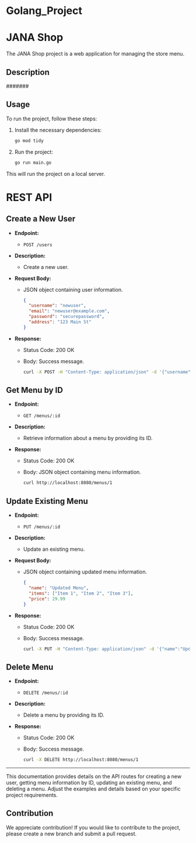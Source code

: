 # Golang_Project

# JANA Shop

The JANA Shop project is a web application for managing the store menu.

## Description

#######

## Usage

To run the project, follow these steps:

1. Install the necessary dependencies:

    ```bash
    go mod tidy
    ```

2. Run the project:

    ```bash
    go run main.go
    ```

This will run the project on a local server.
# REST API 

## Create a New User

- **Endpoint:**
  - `POST /users`

- **Description:**
  - Create a new user.

- **Request Body:**
  - JSON object containing user information.

    ```json
    {
      "username": "newuser",
      "email": "newuser@example.com",
      "password": "securepassword",
      "address": "123 Main St"
    }
    ```

- **Response:**
  - Status Code: 200 OK
  - Body: Success message.

    ```bash
    curl -X POST -H "Content-Type: application/json" -d '{"username":"newuser", "email":"newuser@example.com", "password":"securepassword", "address":"123 Main St"}' http://localhost:8080/users
    ```

## Get Menu by ID

- **Endpoint:**
  - `GET /menus/:id`

- **Description:**
  - Retrieve information about a menu by providing its ID.

- **Response:**
  - Status Code: 200 OK
  - Body: JSON object containing menu information.

    ```bash
    curl http://localhost:8080/menus/1
    ```

## Update Existing Menu

- **Endpoint:**
  - `PUT /menus/:id`

- **Description:**
  - Update an existing menu.

- **Request Body:**
  - JSON object containing updated menu information.

    ```json
    {
      "name": "Updated Menu",
      "items": ["Item 1", "Item 2", "Item 3"],
      "price": 29.99
    }
    ```

- **Response:**
  - Status Code: 200 OK
  - Body: Success message.

    ```bash
    curl -X PUT -H "Content-Type: application/json" -d '{"name":"Updated Menu", "items":["Item 1", "Item 2", "Item 3"], "price":29.99}' http://localhost:8080/menus/1
    ```

## Delete Menu

- **Endpoint:**
  - `DELETE /menus/:id`

- **Description:**
  - Delete a menu by providing its ID.

- **Response:**
  - Status Code: 200 OK
  - Body: Success message.

    ```bash
    curl -X DELETE http://localhost:8080/menus/1
    ```

---

This documentation provides details on the API routes for creating a new user, getting menu information by ID, updating an existing menu, and deleting a menu. Adjust the examples and details based on your specific project requirements.

  
## Contribution

We appreciate contribution! If you would like to contribute to the project, please create a new branch and submit a pull request.

